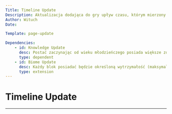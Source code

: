 ```yaml
---
Title: Timeline Update
Description: Aktualizacja dodająca do gry upływ czasu, którym mierzony jest wiek postaci, dorastanie i starzenie
Author: Wituch
Date:

Template: page-update

Dependencies:
    - id: Knowledge Update
      desc: Postać zaczynając od wieku młodzieńczego posiada większe zdolności nauki, przez obniżenie wymaganych punktów doświadczenia do oblokowania umiejętności
      type: dependent
    - id: Biome Update
      desc: Każdy blok posiadać będzie określoną wytrzymałość (maksymalne "HP" bloku). Wraz z otrzymywaniem obrażeń i obniżaniem poziomu "HP" na bloku pojawią się postępujące ślady zniszczenia (tak jak w oryginalnym wydaniu, podczas kopania). Gdy poziom "
      type: extension
---
```


# Timeline Update
-----

<!--Dzieci mają ograniczone mozliwosci akcji w grze, jednak ze wzgledu na dluzszy okres zycia otrzymuja wiecej punktow rozwoju + dodatkowy bonus za wieksze zdolnosci do nauki-->

